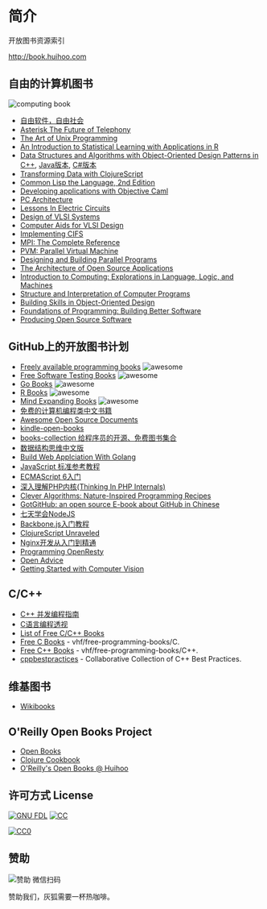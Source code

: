 # 简介
开放图书资源索引

http://book.huihoo.com

## 自由的计算机图书
![computing book](http://wiki.huihoo.com/images/c/c3/Free-computing-books.jpg)

* [自由软件，自由社会](http://book.huihoo.com/free-software-free-society/)
* [Asterisk The Future of Telephony](http://book.huihoo.com/pdf/asterisk-the-future-of-telephony/)
* [The Art of Unix Programming](http://book.huihoo.com/the-art-of-unix-programming/)
* [An Introduction to Statistical Learning with Applications in R](http://book.huihoo.com/introduction-to-statistical-learning/)
* [Data Structures and Algorithms with Object-Oriented Design Patterns in C++](http://book.huihoo.com/data-structures-and-algorithms-with-object-oriented-design-patterns-in-c++/html/), [Java版本](http://book.huihoo.com/data-structures-and-algorithms-with-object-oriented-design-patterns-in-java/html/), [C#版本](http://book.huihoo.com/data-structures-and-algorithms-with-object-oriented-design-patterns-in-csharp/html/)
* [Transforming Data with ClojureScript](http://langintro.com/cljsbook/)
* [Common Lisp the Language, 2nd Edition](http://book.huihoo.com/common-lisp-the-language-2nd-edition/clm.html)
* [Developing applications with Objective Caml](http://book.huihoo.com/developing-applications-with-objective-caml/)
* [PC Architecture](http://book.huihoo.com/pc-architecture/start.htm)
* [Lessons In Electric Circuits](http://book.huihoo.com/lessons-in-electric-circuits/)
* [Design of VLSI Systems](http://book.huihoo.com/design-of-vlsi-systems/toc.html)
* [Computer Aids for VLSI Design](http://book.huihoo.com/computer-aids-for-vlsi-design/)
* [Implementing CIFS](http://book.huihoo.com/implementing-cifs/)
* [MPI: The Complete Reference](http://book.huihoo.com/mpi-the-complete-reference/)
* [PVM: Parallel Virtual Machine](http://book.huihoo.com/parallel-virtual-machine-version-3/)
* [Designing and Building Parallel Programs](http://book.huihoo.com/designing-and-building-parallel-programs/)
* [The Architecture of Open Source Applications](http://aosabook.org/en/index.html)
* [Introduction to Computing: Explorations in Language, Logic, and Machines](http://computingbook.org/)
* [Structure and Interpretation of Computer Programs](https://mitpress.mit.edu/sicp/full-text/book/book.html)
* [Building Skills in Object-Oriented Design](http://buildingskills.itmaybeahack.com/)
* [Foundations of Programming: Building Better Software](http://openmymind.net/FoundationsOfProgramming.pdf)
* [Producing Open Source Software](http://producingoss.com/)

## GitHub上的开放图书计划
* [Freely available programming books](https://github.com/vhf/free-programming-books) ![awesome](http://wiki.huihoo.com/images/1/13/Awesome.png)
* [Free Software Testing Books](https://github.com/ligurio/free-software-testing-books/blob/master/free-software-testing-books.md) ![awesome](http://wiki.huihoo.com/images/1/13/Awesome.png)
* [Go Books](https://github.com/dariubs/GoBooks) ![awesome](http://wiki.huihoo.com/images/1/13/Awesome.png)
* [R Books](https://github.com/RomanTsegelskyi/rbooks) ![awesome](http://wiki.huihoo.com/images/1/13/Awesome.png)
* [Mind Expanding Books](https://github.com/hackerkid/Mind-Expanding-Books) ![awesome](http://wiki.huihoo.com/images/1/13/Awesome.png)
* [免费的计算机编程类中文书籍](https://github.com/justjavac/free-programming-books-zh_CN)
* [Awesome Open Source Documents](https://github.com/hubtee/awesome-opensource-documents#chinese)
* [kindle-open-books](https://github.com/ericzhang-cn/kindle-open-books)
* [books-collection 给程序员的开源、免费图书集合](https://github.com/waylau/books-collection)
* [数据结构思维中文版](https://github.com/wizardforcel/think-dast-zh)
* [Build Web Applciation With Golang](https://github.com/astaxie/build-web-application-with-golang)
* [JavaScript 标准参考教程](https://github.com/ruanyf/jstutorial/)
* [ECMAScript 6入门](https://github.com/ruanyf/es6tutorial)
* [深入理解PHP内核(Thinking In PHP Internals)](https://github.com/reeze/tipi)
* [Clever Algorithms: Nature-Inspired Programming Recipes](https://github.com/jbrownlee/CleverAlgorithms)
* [GotGitHub: an open source E-book about GitHub in Chinese](https://github.com/gotgit/gotgithub)
* [七天学会NodeJS](https://github.com/nqdeng/7-days-nodejs)
* [Backbone.js入门教程](https://github.com/the5fire/backbonejs-learning-note)
* [ClojureScript Unraveled](https://github.com/funcool/clojurescript-unraveled)
* [Nginx开发从入门到精通](https://github.com/taobao/nginx-book)
* [Programming OpenResty](https://github.com/openresty/programming-openresty)
* [Open Advice](https://github.com/Open-Advice/Open-Advice)
* [Getting Started with Computer Vision](https://github.com/atduskgreg/opencv-processing-book)

## C/C++
* [C++ 并发编程指南](https://github.com/forhappy/Cplusplus-Concurrency-In-Practice)
* [C语言编程透视](https://github.com/tinyclub/open-c-book)
* [List of Free C/C++ Books](https://github.com/fffaraz/awesome-cpp/blob/master/books.md)
* [Free C Books](https://github.com/vhf/free-programming-books/blob/master/free-programming-books.md#c) - vhf/free-programming-books/C.
* [Free C++ Books](https://github.com/vhf/free-programming-books/blob/master/free-programming-books.md#c-1) - vhf/free-programming-books/C++.
* [cppbestpractices](https://github.com/lefticus/cppbestpractices) - Collaborative Collection of C++ Best Practices.

## 维基图书
* [Wikibooks](https://www.wikibooks.org/)

## O'Reilly Open Books Project
* [Open Books](http://www.oreilly.com/openbook/)
* [Clojure Cookbook](https://github.com/clojure-cookbook/clojure-cookbook)
* [O'Reilly's Open Books @ Huihoo](http://book.huihoo.com/oreilly/)

## 许可方式 License
[![GNU FDL](http://wiki.huihoo.com/skins/common/images/gnu-fdl.png)](http://wiki.huihoo.com/wiki/CC-BY-SA_3.0) [![CC](http://wiki.huihoo.com/images/4/4e/CC-BY-SA_3.0-88x31.png)](http://wiki.huihoo.com/wiki/CC-BY-SA_3.0)
<p xmlns:dct="http://purl.org/dc/terms/" xmlns:vcard="http://www.w3.org/2001/vcard-rdf/3.0#">
  <a rel="license"
     href="http://creativecommons.org/publicdomain/zero/1.0/">
    <img src="http://i.creativecommons.org/p/zero/1.0/88x31.png" style="border-style: none;" alt="CC0" />
  </a>
</p>

## 赞助
![赞助](http://wiki.huihoo.com/images/d/d7/Weixin-dashang.jpg) 微信扫码

赞助我们，灰狐需要一杯热咖啡。

